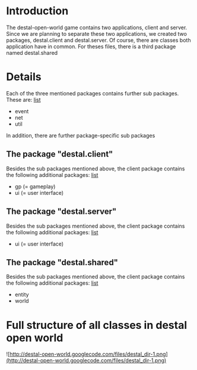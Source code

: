 # Introduction #

The destal-open-world game contains two applications, client and server. Since we are planning to separate these two applications, we created two packages, destal.client and destal.server.
Of course, there are classes both application have in common. For theses files, there is a third package named destal.shared

# Details #

Each of the three mentioned packages contains further sub packages. These are:
[list](list.md)
  * event
  * net
  * util

In addition, there are further package-specific sub packages

## The package "destal.client" ##
Besides the sub packages mentioned above, the client package contains the following additional packages:
[list](list.md)
  * gp (= gameplay)
  * ui (= user interface)


## The package "destal.server" ##
Besides the sub packages mentioned above, the client package contains the following additional packages:
[list](list.md)
  * ui (= user interface)


## The package "destal.shared" ##
Besides the sub packages mentioned above, the client package contains the following additional packages:
[list](list.md)
  * entity
  * world

# Full structure of all classes in destal open world #

![http://destal-open-world.googlecode.com/files/destal_dir-1.png](http://destal-open-world.googlecode.com/files/destal_dir-1.png)